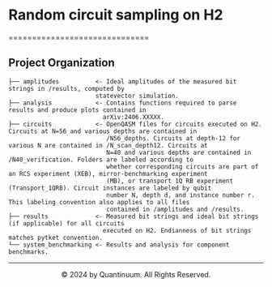 # Random circuit sampling on H2
==============================

Project Organization
------------
    ├── amplitudes          <- Ideal amplitudes of the measured bit strings in /results, computed by 
                            statevector simulation.
    ├── analysis            <- Contains functions required to parse results and produce plots contained in 
                              arXiv:2406.XXXXX.
    ├── circuits            <- OpenQASM files for circuits executed on H2. Circuits at N=56 and various depths are contained in
                               /N56_depths. Circuits at depth-12 for various N are contained in /N_scan_depth12. Circuits at
                               N=40 and various depths are contained in /N40_verification. Folders are labeled according to
                               whether corresponding circuits are part of an RCS experiment (XEB), mirror-benchmarking experiment
                               (MB), or transport 1Q RB experiment (Transport_1QRB). Circuit instances are labeled by qubit 
                               number N, depth d, and instance number r. This labeling convention also applies to all files
                               contained in /amplitudes and /results.
    ├── results             <- Measured bit strings and ideal bit strings (if applicable) for all circuits 
                              executed on H2. Endianness of bit strings matches pytket convention.
    └── system_benchmarking <- Results and analysis for component benchmarks.

------------
<div align="center"> &copy; 2024 by Quantinuum. All Rights Reserved. </div>